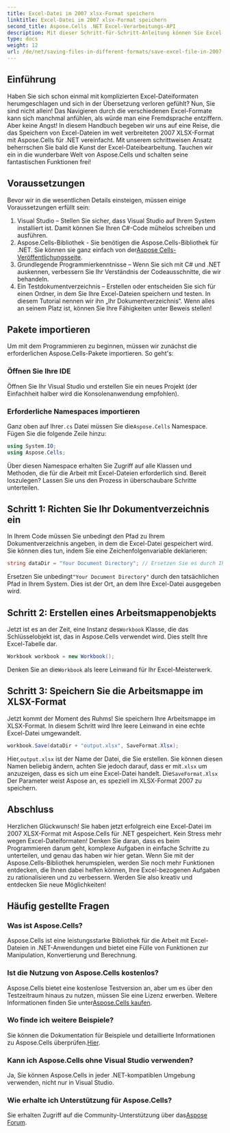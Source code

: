```yaml
---
title: Excel-Datei im 2007 xlsx-Format speichern
linktitle: Excel-Datei im 2007 xlsx-Format speichern
second_title: Aspose.Cells .NET Excel-Verarbeitungs-API
description: Mit dieser Schritt-für-Schritt-Anleitung können Sie Excel-Dateien mithilfe von Aspose.Cells für .NET ganz einfach im XLSX-Format speichern. Meistern Sie die Excel-Bearbeitung.
type: docs
weight: 12
url: /de/net/saving-files-in-different-formats/save-excel-file-in-2007-xlsx-format/
---
```

## Einführung
Haben Sie sich schon einmal mit komplizierten Excel-Dateiformaten herumgeschlagen und sich in der Übersetzung verloren gefühlt? Nun, Sie sind nicht allein! Das Navigieren durch die verschiedenen Excel-Formate kann sich manchmal anfühlen, als würde man eine Fremdsprache entziffern. Aber keine Angst! In diesem Handbuch begeben wir uns auf eine Reise, die das Speichern von Excel-Dateien im weit verbreiteten 2007 XLSX-Format mit Aspose.Cells für .NET vereinfacht. Mit unserem schrittweisen Ansatz beherrschen Sie bald die Kunst der Excel-Dateibearbeitung. Tauchen wir ein in die wunderbare Welt von Aspose.Cells und schalten seine fantastischen Funktionen frei!
## Voraussetzungen
Bevor wir in die wesentlichen Details einsteigen, müssen einige Voraussetzungen erfüllt sein:
1. Visual Studio – Stellen Sie sicher, dass Visual Studio auf Ihrem System installiert ist. Damit können Sie Ihren C#-Code mühelos schreiben und ausführen.
2. Aspose.Cells-Bibliothek - Sie benötigen die Aspose.Cells-Bibliothek für .NET. Sie können sie ganz einfach von der[Aspose Cells-Veröffentlichungsseite](https://releases.aspose.com/cells/net/).
3. Grundlegende Programmierkenntnisse – Wenn Sie sich mit C# und .NET auskennen, verbessern Sie Ihr Verständnis der Codeausschnitte, die wir behandeln.
4. Ein Testdokumentverzeichnis – Erstellen oder entscheiden Sie sich für einen Ordner, in dem Sie Ihre Excel-Dateien speichern und testen. In diesem Tutorial nennen wir ihn „Ihr Dokumentverzeichnis“.
Wenn alles an seinem Platz ist, können Sie Ihre Fähigkeiten unter Beweis stellen!
## Pakete importieren
Um mit dem Programmieren zu beginnen, müssen wir zunächst die erforderlichen Aspose.Cells-Pakete importieren. So geht's:
### Öffnen Sie Ihre IDE
Öffnen Sie Ihr Visual Studio und erstellen Sie ein neues Projekt (der Einfachheit halber wird die Konsolenanwendung empfohlen).
### Erforderliche Namespaces importieren
 Ganz oben auf Ihrer`.cs` Datei müssen Sie die`Aspose.Cells` Namespace. Fügen Sie die folgende Zeile hinzu:
```csharp
using System.IO;
using Aspose.Cells;
```
Über diesen Namespace erhalten Sie Zugriff auf alle Klassen und Methoden, die für die Arbeit mit Excel-Dateien erforderlich sind.
Bereit loszulegen? Lassen Sie uns den Prozess in überschaubare Schritte unterteilen.
## Schritt 1: Richten Sie Ihr Dokumentverzeichnis ein
In Ihrem Code müssen Sie unbedingt den Pfad zu Ihrem Dokumentverzeichnis angeben, in dem die Excel-Datei gespeichert wird. Sie können dies tun, indem Sie eine Zeichenfolgenvariable deklarieren:
```csharp
string dataDir = "Your Document Directory"; // Ersetzen Sie es durch Ihren tatsächlichen Pfad.
```
 Ersetzen Sie unbedingt`"Your Document Directory"` durch den tatsächlichen Pfad in Ihrem System. Dies ist der Ort, an dem Ihre Excel-Datei ausgegeben wird.
## Schritt 2: Erstellen eines Arbeitsmappenobjekts
 Jetzt ist es an der Zeit, eine Instanz des`Workbook` Klasse, die das Schlüsselobjekt ist, das in Aspose.Cells verwendet wird. Dies stellt Ihre Excel-Tabelle dar.
```csharp
Workbook workbook = new Workbook();
```
 Denken Sie an die`Workbook` als leere Leinwand für Ihr Excel-Meisterwerk.
## Schritt 3: Speichern Sie die Arbeitsmappe im XLSX-Format
Jetzt kommt der Moment des Ruhms! Sie speichern Ihre Arbeitsmappe im XLSX-Format. In diesem Schritt wird Ihre leere Leinwand in eine echte Excel-Datei umgewandelt.
```csharp
workbook.Save(dataDir + "output.xlsx", SaveFormat.Xlsx);
```
 Hier,`output.xlsx` ist der Name der Datei, die Sie erstellen. Sie können diesen Namen beliebig ändern, achten Sie jedoch darauf, dass er mit`.xlsx` um anzuzeigen, dass es sich um eine Excel-Datei handelt. Die`SaveFormat.Xlsx` Der Parameter weist Aspose an, es speziell im XLSX-Format 2007 zu speichern.
## Abschluss
Herzlichen Glückwunsch! Sie haben jetzt erfolgreich eine Excel-Datei im 2007 XLSX-Format mit Aspose.Cells für .NET gespeichert. Kein Stress mehr wegen Excel-Dateiformaten! Denken Sie daran, dass es beim Programmieren darum geht, komplexe Aufgaben in einfache Schritte zu unterteilen, und genau das haben wir hier getan. Wenn Sie mit der Aspose.Cells-Bibliothek herumspielen, werden Sie noch mehr Funktionen entdecken, die Ihnen dabei helfen können, Ihre Excel-bezogenen Aufgaben zu rationalisieren und zu verbessern. Werden Sie also kreativ und entdecken Sie neue Möglichkeiten! 
## Häufig gestellte Fragen
### Was ist Aspose.Cells?
Aspose.Cells ist eine leistungsstarke Bibliothek für die Arbeit mit Excel-Dateien in .NET-Anwendungen und bietet eine Fülle von Funktionen zur Manipulation, Konvertierung und Berechnung.
### Ist die Nutzung von Aspose.Cells kostenlos?
 Aspose.Cells bietet eine kostenlose Testversion an, aber um es über den Testzeitraum hinaus zu nutzen, müssen Sie eine Lizenz erwerben. Weitere Informationen finden Sie unter[Aspose.Cells kaufen](https://purchase.aspose.com/buy).
### Wo finde ich weitere Beispiele?
 Sie können die Dokumentation für Beispiele und detaillierte Informationen zu Aspose.Cells überprüfen.[Hier](https://reference.aspose.com/cells/net/).
### Kann ich Aspose.Cells ohne Visual Studio verwenden?
Ja, Sie können Aspose.Cells in jeder .NET-kompatiblen Umgebung verwenden, nicht nur in Visual Studio.
### Wie erhalte ich Unterstützung für Aspose.Cells?
Sie erhalten Zugriff auf die Community-Unterstützung über das[Aspose Forum](https://forum.aspose.com/c/cells/9).